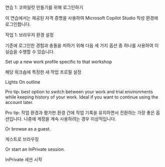 
연습 1: 코파일럿 만들기를 위해 로그인하기 

  

이 연습에서는 제공된 자격 증명을 사용하여 Microsoft Copilot Studio 작성 환경에 로그인합니다. 

  

작업 1: 브라우저 환경 설정 

 

기존에 로그인한 경험과 충돌을 피하기 위해 다음 세 가지 옵션 중 하나를 사용하여 이 실습을 수행할 수 있습니다. 

 

Set up a new work profile specific to that workshop  

해당 워크숍에 특정한 새 작업 프로필 설정 

 

Lights On outline 

Pro tip: best option to switch between your work and trial environments while keeping history of your work. Ideal if you want to continue using the account later. 

Pro tip: 작업 환경과 평가판 환경 간에 작업 기록을 유지하면서 전환하는 가장 좋은 옵션입니다. 나중에 계정을 계속 사용하려는 경우 이상적입니다. 

 

Or browse as a guest. 

게스트로 브라우징 

 

Or start an InPrivate session. 

InPrivate 세션 시작 

 

 

 

 